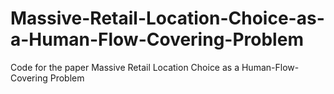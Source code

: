 # Massive-Retail-Location-Choice-as-a-Human-Flow-Covering-Problem
Code for the paper Massive Retail Location Choice as a Human-Flow-Covering Problem
